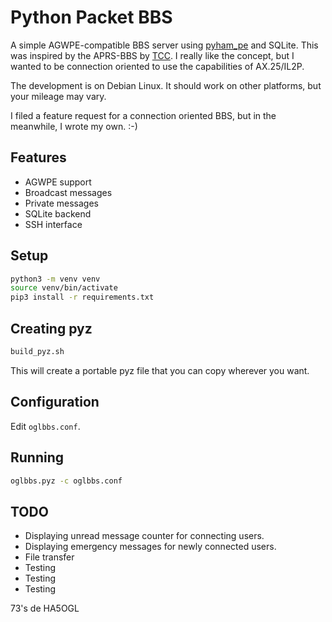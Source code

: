 # Python Packet BBS

A simple AGWPE-compatible BBS server using [pyham_pe](https://github.com/mfncooper/pyham_pe) and SQLite. This was inspired by the APRS-BBS by [TCC](https://github.com/TheCommsChannel/TC2-APRS-BBS). I really like the concept, but I wanted to be connection oriented to use the capabilities of AX.25/IL2P.

The development is on Debian Linux. It should work on other platforms, but your mileage may vary.

I filed a feature request for a connection oriented BBS, but in the meanwhile, I wrote my own. :-)

## Features

* AGWPE support
* Broadcast messages
* Private messages
* SQLite backend
* SSH interface

## Setup

```bash
python3 -m venv venv
source venv/bin/activate
pip3 install -r requirements.txt
```

## Creating pyz
```bash
build_pyz.sh
```
This will create a portable pyz file that you can copy wherever you want.

## Configuration

Edit `oglbbs.conf`.

## Running

```bash
oglbbs.pyz -c oglbbs.conf
```

## TODO

* Displaying unread message counter for connecting users.
* Displaying emergency messages for newly connected users.
* File transfer
* Testing
* Testing
* Testing

73's de HA5OGL
